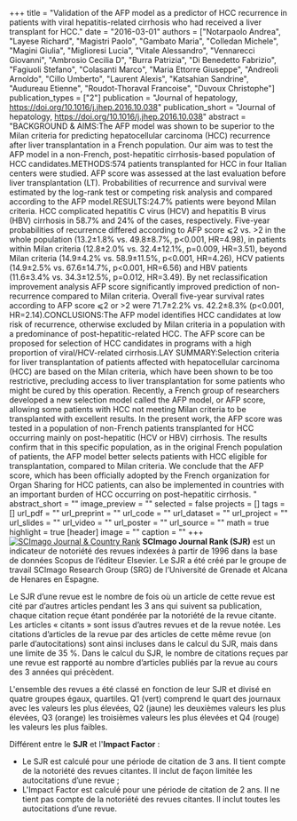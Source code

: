 +++
title = "Validation of the AFP model as a predictor of HCC recurrence in patients with viral hepatitis-related cirrhosis who had received a liver transplant for HCC."
date = "2016-03-01"
authors = ["Notarpaolo Andrea", "Layese Richard", "Magistri Paolo", "Gambato Maria", "Colledan Michele", "Magini Giulia", "Miglioresi Lucia", "Vitale Alessandro", "Vennarecci Giovanni", "Ambrosio Cecilia D", "Burra Patrizia", "Di Benedetto Fabrizio", "Fagiuoli Stefano", "Colasanti Marco", "Maria Ettorre Giuseppe", "Andreoli Arnoldo", "Cillo Umberto", "Laurent Alexis", "Katsahian Sandrine", "Audureau Etienne", "Roudot-Thoraval Francoise", "Duvoux Christophe"]
publication_types = ["2"]
publication = "Journal of hepatology, https://doi.org/10.1016/j.jhep.2016.10.038"
publication_short = "Journal of hepatology, https://doi.org/10.1016/j.jhep.2016.10.038"
abstract = "BACKGROUND &amp; AIMS:The AFP model was shown to be superior to the Milan criteria for predicting hepatocellular carcinoma (HCC) recurrence after liver transplantation in a French population. Our aim was to test the AFP model in a non-French, post-hepatitic cirrhosis-based population of HCC candidates.METHODS:574 patients transplanted for HCC in four Italian centers were studied. AFP score was assessed at the last evaluation before liver transplantation (LT). Probabilities of recurrence and survival were estimated by the log-rank test or competing risk analysis and compared according to the AFP model.RESULTS:24.7% patients were beyond Milan criteria. HCC complicated hepatitis C virus (HCV) and hepatitis B virus (HBV) cirrhosis in 58.7% and 24% of the cases, respectively. Five-year probabilities of recurrence differed according to AFP score ⩽2 vs. &gt;2 in the whole population (13.2±1.8% vs. 49.8±8.7%, p&lt;0.001, HR=4.98), in patients within Milan criteria (12.8±2.0% vs. 32.4±12.1%, p=0.009, HR=3.51), beyond Milan criteria (14.9±4.2% vs. 58.9±11.5%, p&lt;0.001, HR=4.26), HCV patients (14.9±2.5% vs. 67.6±14.7%, p&lt;0.001, HR=6.56) and HBV patients (11.6±3.4% vs. 34.3±12.5%, p=0.012, HR=3.49). By net reclassification improvement analysis AFP score significantly improved prediction of non-recurrence compared to Milan criteria. Overall five-year survival rates according to AFP score ⩽2 or &gt;2 were 71.7±2.2% vs. 42.2±8.3% (p&lt;0.001, HR=2.14).CONCLUSIONS:The AFP model identifies HCC candidates at low risk of recurrence, otherwise excluded by Milan criteria in a population with a predominance of post-hepatitic-related HCC. The AFP score can be proposed for selection of HCC candidates in programs with a high proportion of viral/HCV-related cirrhosis.LAY SUMMARY:Selection criteria for liver transplantation of patients affected with hepatocellular carcinoma (HCC) are based on the Milan criteria, which have been shown to be too restrictive, precluding access to liver transplantation for some patients who might be cured by this operation. Recently, a French group of researchers developed a new selection model called the AFP model, or AFP score, allowing some patients with HCC not meeting Milan criteria to be transplanted with excellent results. In the present work, the AFP score was tested in a population of non-French patients transplanted for HCC occurring mainly on post-hepatitic (HCV or HBV) cirrhosis. The results confirm that in this specific population, as in the original French population of patients, the AFP model better selects patients with HCC eligible for transplantation, compared to Milan criteria. We conclude that the AFP score, which has been officially adopted by the French organization for Organ Sharing for HCC patients, can also be implemented in countries with an important burden of HCC occurring on post-hepatitic cirrhosis. "
abstract_short = ""
image_preview = ""
selected = false
projects = []
tags = []
url_pdf = ""
url_preprint = ""
url_code = ""
url_dataset = ""
url_project = ""
url_slides = ""
url_video = ""
url_poster = ""
url_source = ""
math = true
highlight = true
[header]
image = ""
caption = ""
+++
<a href="https://www.scimagojr.com/journalsearch.php?q=25297&amp;tip=sid&amp;exact=no" title="SCImago Journal &amp; Country Rank"><img border="0" src="https://www.scimagojr.com/journal_img.php?id=25297" alt="SCImago Journal &amp; Country Rank"  /></a>
**SCImago Journal Rank (SJR)** est un indicateur de notoriété des revues indexées à partir de 1996 dans la base de données Scopus de l’éditeur Elsevier. Le SJR a été créé par le groupe de travail SCImago Research Group (SRG) de l’Université de Grenade et Alcana de Henares en Espagne.  
  
Le SJR d’une revue est le nombre de fois où un article de cette revue est cité par d’autres articles pendant les 3 ans qui suivent sa publication, chaque citation reçue étant pondérée par la notoriété de la revue citante. Les articles « citants » sont issus d’autres revues et de la revue notée. Les citations d’articles de la revue par des articles de cette même revue (on parle d’autocitations) sont ainsi incluses dans le calcul du SJR, mais dans une limite de 35 %. Dans le calcul du SJR, le nombre de citations reçues par une revue est rapporté au nombre d’articles publiés par la revue au cours des 3 années qui précèdent.  
  
L'ensemble des revues a été classé en fonction de leur SJR et divisé en quatre groupes égaux, quartiles. Q1 (vert) comprend le quart des journaux avec les valeurs les plus élevées, Q2 (jaune) les deuxièmes valeurs les plus élevées, Q3 (orange) les troisièmes valeurs les plus élevées et Q4 (rouge) les valeurs les plus faibles.  
  
Différent entre le **SJR** et l'**Impact Factor** :  
- Le SJR est calculé pour une période de citation de 3 ans. Il tient compte de la notoriété des revues citantes. Il inclut de façon limitée les autocitations d’une revue ;  
- L'Impact Factor est calculé pour une période de citation de 2 ans. Il ne tient pas compte de la notoriété des revues citantes. Il inclut toutes les autocitations d’une revue.
